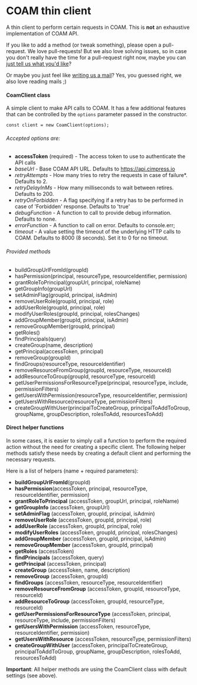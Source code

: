 # COAM thin client

A thin client to perform certain requests in COAM. This is **not** an exhaustive implementation
of COAM API. 

If you like to add a method (or tweak something), please open a pull-request. We love pull-requests!
But we also love solving issues, so in case you don't really have the time for a pull-request right now,
maybe you can [just tell us what you'd like](https://github.com/Cimpress/coam-client/issues)? 

Or maybe you just feel like [writing us a mail](mailto:TrdelnikSquad@cimpress.io)? Yes, you guessed right, we also love reading mails ;) 


#### CoamClient class
A simple client to make API calls to COAM. It has a few additional features that can be controlled
by the `options` parameter passed in the constructor.

    const client = new CoamClient(options);
    
###### Accepted options are:
* **accessToken** (required) - The access token to use to authenticate the API calls
* _baseUrl_ - Base COAM API URL. Defaults to https://api.cimpress.io
* _retryAttempts_ - How many tries to retry the requests in case of failure*. Defaults to 2.
* _retryDelayInMs_ - How many milliseconds to wait between retires. Defaults to 200.
* _retryOnForbidden_ - A flag specifying if a retry has to be performed in case of 'Forbidden' response. Defaults to 'true'
* _debugFunction_ - A function to call to provide debug information. Defaults to none.
* _errorFunction_ - A function to call on error. Defaults to console.err;
* _timeout_ - A value setting the timeout of the underlying HTTP calls to COAM. Defaults to 8000 (8 seconds). Set it to 0 for no timeout.

###### Provided methods 
* buildGroupUrlFromId(groupId)
* hasPermission(principal, resourceType, resourceIdentifier, permission)
* grantRoleToPrincipal(groupUrl, principal, roleName)
* getGroupInfo(groupUrl)
* setAdminFlag(groupId, principal, isAdmin)
* removeUserRole(groupId, principal, role)
* addUserRole(groupId, principal, role)
* modifyUserRoles(groupId, principal, rolesChanges)
* addGroupMember(groupId, principal, isAdmin)
* removeGroupMember(groupId, principal)
* getRoles()
* findPrincipals(query)
* createGroup(name, description)
* getPrincipal(accessToken, principal)
* removeGroup(groupId)
* findGroups(resourceType, resourceIdentifier)
* removeResourceFromGroup(groupId, resourceType, resourceId)
* addResourceToGroup(groupId, resourceType, resourceId)
* getUserPermissionsForResourceType(principal, resourceType, include, permissionFilters)
* getUsersWithPermission(resourceType, resourceIdentifier, permission)
* getUsersWithResource(resourceType, permissionFilters)
* createGroupWithUser(principalToCreateGroup, principalToAddToGroup, groupName, groupDescription, rolesToAdd, resourcesToAdd)

#### Direct helper functions
In some cases, it is easier to simply call a function to perform the required action
without the need for creating a specific client. The following helper methods satisfy these
needs by creating a default client and performing the necessary requests. 

Here is a list of helpers (name + required parameters):

* **buildGroupUrlFromId**(groupId)
* **hasPermission**(accessToken, principal, resourceType, resourceIdentifier, permission) 
* **grantRoleToPrincipal** (accessToken, groupUrl, principal, roleName) 
* **getGroupInfo** (accessToken, groupUrl) 
* **setAdminFlag** (accessToken, groupId, principal, isAdmin) 
* **removeUserRole** (accessToken, groupId, principal, role) 
* **addUserRole** (accessToken, groupId, principal, role) 
* **modifyUserRoles** (accessToken, groupId, principal, rolesChanges) 
* **addGroupMember** (accessToken, groupId, principal, isAdmin) 
* **removeGroupMember** (accessToken, groupId, principal) 
* **getRoles** (accessToken) 
* **findPrincipals** (accessToken, query) 
* **getPrincipal** (accessToken, principal)
* **createGroup** (accessToken, name, description) 
* **removeGroup** (accessToken, groupId) 
* **findGroups** (accessToken, resourceType, resourceIdentifier) 
* **removeResourceFromGroup** (accessToken, groupId, resourceType, resourceId) 
* **addResourceToGroup** (accessToken, groupId, resourceType, resourceId) 
* **getUserPermissionsForResourceType** (accessToken, principal, resourceType, include, permissionFilters)
* **getUsersWithPermission** (accessToken, resourceType, resourceIdentifier, permission)
* **getUsersWithResource** (accessToken, resourceType, permissionFilters)
* **createGroupWithUser** (accessToken, principalToCreateGroup, principalToAddToGroup, groupName, groupDescription, rolesToAdd, resourcesToAdd)

**Important**: All helper methods are using the CoamClient class with default settings (see above).  
